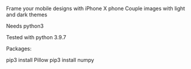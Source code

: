 Frame your mobile designs with iPhone X phone
Couple images with light and dark themes

Needs python3

Tested with python 3.9.7

Packages:

pip3 install Pillow
pip3 install numpy